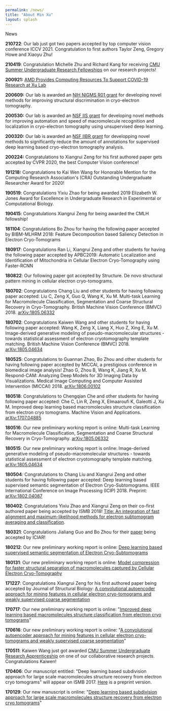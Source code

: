 ```yaml
---
permalink: /news/
title: "About Min Xu"
layout: splash
---
```

News

**210722**: Our lab just got two papers accepted by top computer vision conference ICCV 2021\. Congratulation to first authors Taylor Zeng, Gregory Howe and Xiaoyu Zhu!

**210419**: Congratulation Michelle Zhu and Richard Kang for receiving [CMU Summer Undergraduate Research Fellowships](https://www.cmu.edu/uro/summer%20research%20fellowships/SURF) on our research projects!

**200921:** [AMD Provides Computing Resources To Support COVID-19 Research at Xu Lab](https://www.cs.cmu.edu/news/amd-provides-computing-resources-support-cbd-s-covid-19-research)

**200609:** Our lab is awarded an [NIH NIGMS R01 grant](https://projectreporter.nih.gov/project_info_details.cfm?aid=9973462&icde=50431081) for developing novel methods for improving structural discrimination in cryo-electron tomography.

**200530:** Our lab is awarded an [NSF IIS grant](https://www.nsf.gov/awardsearch/showAward?AWD_ID=2007595&HistoricalAwards=false) for developing novel methods for improving automation and speed of macromolecule recognition and localization in cryo-electron tomography using unsupervised deep learning.

**200320:** Our lab is awarded an [NSF IIBR grant](https://www.nsf.gov/awardsearch/showAward?AWD_ID=1949629) for developping novel methods to significantly reduce the amount of annotations for supervised deep learning based cryo-electron tomography analysis.

**200224:** Congratulations to Xiangrui Zeng for his first authored paper gets accepted by CVPR 2020, the best Computer Vision conference!

**191218:** Congratulations to Kai Wen Wang for Honorable Mention for the Computing Research Association's (CRA) Outstanding Undergraduate Researcher Award for 2020!

**190519**: Congratulations Yixiu Zhao for being awarded 2019 Elizabeth W. Jones Award for Excellence in Undergraduate Research in Experimental or Computational Biology.

**190415**: Congratulations Xiangrui Zeng for being awarded the CMLH fellowship!

**181104**: Congratulations Bo Zhou for having the following paper accepted by BIBM-MLHRM 2018: Feature Decomposition based Saliency Detection in Electron Cryo-Tomograms

**180917**: Congratulations Ran Li, Xiangrui Zeng and other students for having the following paper accepted by APBC2019: Automatic Localization and Identification of Mitochondria in Cellular Electron Cryo-Tomography using Faster-RCNN

**180822**: Our following paper got accepted by Structure. De novo structural pattern mining in cellular electron cryo-tomograms.

**180702**: Congratulations Chang Liu and other students for having following paper accepted: Liu C, Zeng X, Guo Q, Wang K, Xu M. Multi-task Learning for Macromolecule Classification, Segmentation and Coarse Structural Recovery in Cryo-Tomography. British Machine Vision Conference (BMVC) 2018\. [arXiv:1805.06332](https://www.google.com/url?q=https%3A%2F%2Farxiv.org%2Fabs%2F1805.06332&sa=D&sntz=1&usg=AFQjCNEJAdsHh1ZV1DtigT9hzbjzi-DKfw)

**180702**: Congratulations Kaiwen Wang and other students for having following paper accepted: Wang K, Zeng X, Liang X, Huo Z, Xing E, Xu M. Image-derived generative modeling of pseudo-macromolecular structures - towards statistical assessment of electron cryotomography template matching. British Machine Vision Conference (BMVC) 2018\. [arXiv:1805.04634](https://www.google.com/url?q=https%3A%2F%2Farxiv.org%2Fabs%2F1805.04634&sa=D&sntz=1&usg=AFQjCNGKj3NyL-PIBryMQi3zOw1_EJZ6fw)

**180525**: Congratulations to Guannan Zhao, Bo Zhou and other students for having following paper accepted by MICCAI, a prestigious conference in biomedical image analysis! Zhao G, Zhou B, Wang K, Jiang R, Xu M. Respond-CAM: Analyzing Deep Models for 3D Imaging Data by Visualizations. Medical Image Computing and Computer Assisted Intervention (MICCAI) 2018\. [arXiv:1806.00102](https://www.google.com/url?q=https%3A%2F%2Farxiv.org%2Fabs%2F1806.00102&sa=D&sntz=1&usg=AFQjCNGgP4R3YTn18pWjf3tItO1EJcBocg)

**180518**: Congratulations to Chengqian Che and other students for having following paper accepted: Che C, Lin R, Zeng X, Elmaaroufi K, Galeotti J, Xu M. Improved deep learning based macromolecules structure classification from electron cryo tomograms. Machine Vision and Applications. [arXiv:1707.04885](https://www.google.com/url?q=https%3A%2F%2Farxiv.org%2Fabs%2F1707.04885&sa=D&sntz=1&usg=AFQjCNFVQ0NVTvzjbm5EVYnmj94Wmh1ZvQ)

**180516**: Our new preliminary working report is online: Multi-task Learning for Macromolecule Classification, Segmentation and Coarse Structural Recovery in Cryo-Tomography. [arXiv:1805.06332](https://www.google.com/url?q=https%3A%2F%2Farxiv.org%2Fabs%2F1805.06332&sa=D&sntz=1&usg=AFQjCNEJAdsHh1ZV1DtigT9hzbjzi-DKfw)

**180515**: Our new preliminary working report is online: Image-derived generative modeling of pseudo-macromolecular structures - towards statistical assessment of electron cryotomography template matching. [arXiv:1805.04634](https://www.google.com/url?q=https%3A%2F%2Farxiv.org%2Fabs%2F1805.04634&sa=D&sntz=1&usg=AFQjCNGKj3NyL-PIBryMQi3zOw1_EJZ6fw)

**180504**: Congratulations to Chang Liu and Xiangrui Zeng and other students for having following paper accepted: Deep learning based supervised semantic segmentation of Electron Cryo-Subtomograms. IEEE International Conference on Image Processing (ICIP) 2018\. Preprint: [arXiv:1802.04087](https://www.google.com/url?q=https%3A%2F%2Farxiv.org%2Fabs%2F1802.04087&sa=D&sntz=1&usg=AFQjCNE5BalTN63Z8cWmMj0qAIiUxCb7Qw)

**180402**: Congratulations Yixiu Zhao and Xiangrui Zeng on their co-first authored paper being accepted by ISMB 2018! [Title: An integration of fast alignment and maximum-likelihood methods for electron subtomogram averaging and classification](https://www.google.com/url?q=https%3A%2F%2Farxiv.org%2Fabs%2F1804.01203&sa=D&sntz=1&usg=AFQjCNFUZrHiXv_yh0KWf1DO4qAy1IHOWQ).

**180321**: Congratulations Jialiang Guo and Bo Zhou for their [paper](https://www.google.com/url?q=https%3A%2F%2Farxiv.org%2Fabs%2F1801.10597&sa=D&sntz=1&usg=AFQjCNFQRg0GTEN8s2EaJSww7Dc-lCZHBg) being accepted by ICIAR!

**180212**: Our new preliminary working report is online: [Deep learning based supervised semantic segmentation of Electron Cryo-Subtomograms](https://www.google.com/url?q=https%3A%2F%2Farxiv.org%2Fabs%2F1802.04087&sa=D&sntz=1&usg=AFQjCNE5BalTN63Z8cWmMj0qAIiUxCb7Qw)

**180131**: Our new preliminary working report is online: [Model compression for faster structural separation of macromolecules captured by Cellular Electron Cryo-Tomography](https://www.google.com/url?q=https%3A%2F%2Farxiv.org%2Fabs%2F1801.10597&sa=D&sntz=1&usg=AFQjCNFQRg0GTEN8s2EaJSww7Dc-lCZHBg)

**171227**: Congratulations Xiangrui Zeng for his first authored paper being accepted by Journal of Structural Biology: [A convolutional autoencoder approach for mining features in cellular electron cryo-tomograms and weakly supervised coarse segmentation](https://www.google.com/url?q=https%3A%2F%2Fdoi.org%2F10.1016%2Fj.jsb.2017.12.015&sa=D&sntz=1&usg=AFQjCNHd6jJBB-Obp_ebGPvYCwwXv9UrkA)

**170717**: Our new preliminary working report is online: "[Improved deep learning based macromolecules structure classification from electron cryo tomograms](https://www.google.com/url?q=https%3A%2F%2Farxiv.org%2Fabs%2F1707.04885&sa=D&sntz=1&usg=AFQjCNFVQ0NVTvzjbm5EVYnmj94Wmh1ZvQ)"

**170616**: Our new preliminary working report is online: "[A convolutional autoencoder approach for mining features in cellular electron cryo-tomograms and weakly supervised coarse segmentation](https://www.google.com/url?q=https%3A%2F%2Farxiv.org%2Fabs%2F1706.04970&sa=D&sntz=1&usg=AFQjCNFez1S5-gvM5whMCXe1yU5-vXVa2g)"

**170511**: Kaiwen Wang just got awarded [CMU Summer Undergraduate Research Apprenticeship](http://www.google.com/url?q=http%3A%2F%2Fwww.cmu.edu%2Furo%2Fsura%2F&sa=D&sntz=1&usg=AFQjCNGWOFhvGMFlXiIkn11HXoBYpjog3g) on one of our collaborative research projects. Congratulations Kaiwen!

**170406**: Our manuscript entitled: "Deep learning based subdivision approach for large scale macromolecules structure recovery from electron cryo tomograms" will appear on ISMB 2017\. [Here](https://www.google.com/url?q=https%3A%2F%2Farxiv.org%2Fabs%2F1701.08404&sa=D&sntz=1&usg=AFQjCNFIv5ZZ4mZCfToeLMsuslJpZ1s2Aw) is a preprint version.

**170129**: Our new manuscript is online: "[Deep learning based subdivision approach for large scale macromolecules structure recovery from electron cryo tomograms](https://www.google.com/url?q=https%3A%2F%2Farxiv.org%2Fabs%2F1701.08404&sa=D&sntz=1&usg=AFQjCNFIv5ZZ4mZCfToeLMsuslJpZ1s2Aw)"